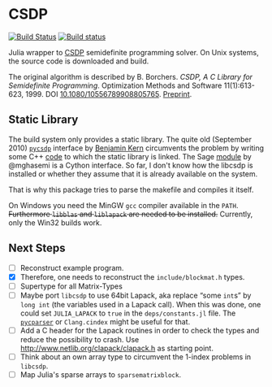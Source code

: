 # CSDP

[![Build Status](https://travis-ci.org/EQt/CSDP.jl.svg?branch=master)](https://travis-ci.org/EQt/CSDP.jl)
[![Build status](https://ci.appveyor.com/api/projects/status/23qb5jkbbhx4ritw/branch/master?svg=true)](https://ci.appveyor.com/project/EQt/csdp-jl)


Julia wrapper to [CSDP](https://projects.coin-or.org/Csdp) semidefinite programming solver.
On Unix systems, the source code is downloaded and build.

The original algorithm is described by
B. Borchers.
*CSDP, A C Library for Semidefinite Programming*.
Optimization Methods and Software 11(1):613-623, 1999.
DOI [10.1080/10556789908805765](http://dx.doi.org/10.1080/10556789908805765).
[Preprint](http://euler.nmt.edu/~brian/csdppaper.pdf).

## Static Library
The build system only provides a static library.
The quite old (September 2010) [`pycsdp`](https://github.com/BenjaminKern/pycsdp) interface by [Benjamin Kern](http://ifatwww.et.uni-magdeburg.de/syst/about_us/people/kern/index.shtml) circumvents the problem by writing some C++ [code](https://github.com/BenjaminKern/pycsdp/tree/master/CXX) to which the static library is linked.
The Sage [module](https://github.com/mghasemi/pycsdp) by @mghasemi is a Cython interface.
So far, I don't know how the libcsdp is installed or whether they assume that it is already available on the system.

That is why this package tries to parse the makefile and compiles it itself.

On Windows you need the MinGW `gcc` compiler available in the `PATH`.
~~Furthermore `libblas` and `liblapack` are needed to be installed.~~
Currently, only the Win32 builds work.


## Next Steps
- [ ] Reconstruct example program.
- [x] Therefore, one needs to reconstruct the `include/blockmat.h` types.
- [ ] Supertype for all Matrix-Types
- [ ] Maybe port `libcsdp` to use 64bit Lapack, aka replace “some `int`s” by `long int` (the variables used in a Lapack call).  When this was done, one could set `JULIA_LAPACK` to `true` in the `deps/constants.jl` file.
      The [`pycparser`](https://github.com/eliben/pycparser) or `Clang.cindex` might be useful for that.
- [ ] Add a C header for the Lapack routines in order to check the types and reduce the possibility to crash.
      Use http://www.netlib.org/clapack/clapack.h as starting point.
- [ ] Think about an own array type to circumvent the 1-index problems in `libcsdp`.
- [ ] Map Julia's sparse arrays to `sparsematrixblock`.
